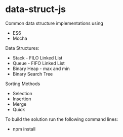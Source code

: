 # data-struct-js

Common data structure implementations using
* ES6
* Mocha

Data Structures:
* Stack - FILO Linked List
* Queue - FIFO Linked List
* Binary Heap - max and min
* Binary Search Tree

Sorting Methods
* Selection 
* Insertion
* Merge
* Quick

To build the solution run the following command lines:
* npm install
